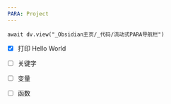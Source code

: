 ```yaml
---
PARA: Project
---
```

```dataviewjs
await dv.view("_Obsidian主页/_代码/流动式PARA导航栏")
```

- [x] 打印 Hello World

- [ ] 关键字

- [ ] 变量
- [ ] 函数
